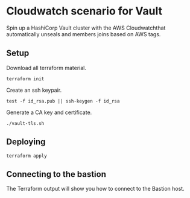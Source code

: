# Cloudwatch scenario for Vault

Spin up a HashiCorp Vault cluster with the AWS Cloudwatchthat automatically unseals and members joins based on AWS tags.

## Setup

Download all terraform material.

```shell
terraform init
```

Create an ssh keypair.

```shell
test -f id_rsa.pub || ssh-keygen -f id_rsa
```

Generate a CA key and certificate.

```shell
./vault-tls.sh
```

## Deploying

```shell
terraform apply
```

## Connecting to the bastion

The Terraform output will show you how to connect to the Bastion host.
